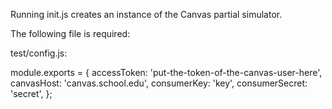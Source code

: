 Running init.js creates an instance of the Canvas partial simulator.

The following file is required:

test/config.js:

module.exports = {
  accessToken: 'put-the-token-of-the-canvas-user-here',
  canvasHost: 'canvas.school.edu',
  consumerKey: 'key',
  consumerSecret: 'secret',
};
